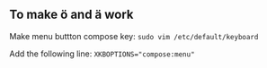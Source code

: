 ## To make ö and ä work

Make menu buttton compose key:
```sudo vim /etc/default/keyboard```

Add the following line:
```XKBOPTIONS="compose:menu"```
